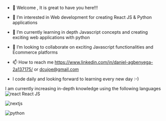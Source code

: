 - 👋 Welcome , It is great to have you here!!!



- 👀 I’m interested in Web development for creating React JS & Python applications
- 🌱 I’m currently learning in depth Javascript concepts and creating exciting web applications with python 
- 💞️ I’m looking to collaborate on exciting Javascript functionalities and Ecommerce platforms
- 📫 How to reach me https://www.linkedin.com/in/daniel-agbenyega-2a137175/ or dcujoe@gmail.com
- I code daily and looking forward to learning every new day :-)



I am currently increasing in-depth knowledge using the following languages
![react](https://user-images.githubusercontent.com/50689568/197574371-8284a903-7e84-405e-9179-19aefc7be3b5.jpeg)
React JS

![nextjs](https://user-images.githubusercontent.com/50689568/197574477-e5a3509d-768b-480a-95c1-2bda295936e8.png)


![python](https://user-images.githubusercontent.com/50689568/197574509-13d1bd4e-a842-4394-a5ef-6d9dcd03cc43.png)
